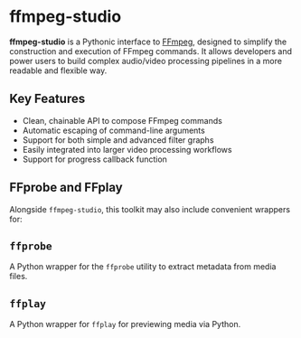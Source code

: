 # ffmpeg-studio

**ffmpeg-studio** is a Pythonic interface to [FFmpeg](https://ffmpeg.org/), designed to simplify the construction and execution of FFmpeg commands. It allows developers and power users to build complex audio/video processing pipelines in a more readable and flexible way.


## Key Features

- Clean, chainable API to compose FFmpeg commands
- Automatic escaping of command-line arguments
- Support for both simple and advanced filter graphs
- Easily integrated into larger video processing workflows
- Support for progress callback function


## FFprobe and FFplay

Alongside `ffmpeg-studio`, this toolkit may also include convenient wrappers for:

##  `ffprobe`

A Python wrapper for the `ffprobe` utility to extract metadata from media files.


## `ffplay`

A Python wrapper for  `ffplay` for previewing media via Python.